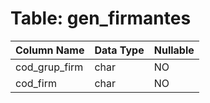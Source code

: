 # Table: gen_firmantes

| Column Name | Data Type | Nullable |
|-------------|-----------|----------|
| cod_grup_firm | char | NO |
| cod_firm | char | NO |
